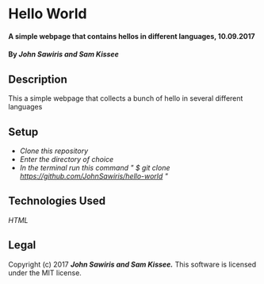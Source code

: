 # Hello World
#### A simple webpage that contains hellos in different languages, 10.09.2017
#### By _**John Sawiris and Sam Kissee**_

## Description

This a simple webpage that collects a bunch of hello in several different languages

## Setup

* _Clone this repository_
* _Enter the directory of choice_
* _In the terminal run this command " $ git clone https://github.com/JohnSawiris/hello-world "_

## Technologies Used
_HTML_

## Legal
Copyright (c) 2017 **_John Sawiris and Sam Kissee._**
This software is licensed under the MIT license.
